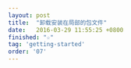 ```yaml
---
layout: post
title:  "卸载安装在局部的包文件"
date:   2016-03-29 11:55:25 +0800
finished: "☆"
tag: 'getting-started'
order: '07'
---
```

